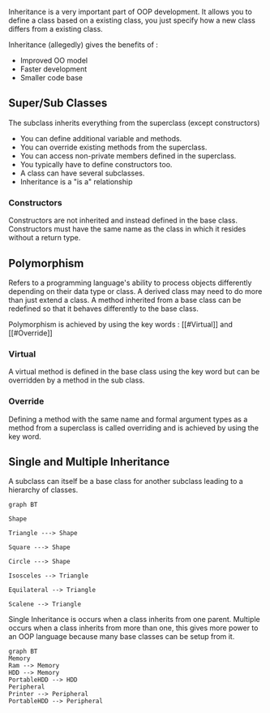 Inheritance is a very important part of OOP development. It allows you to define a class based on a existing class, you just specify how a new class differs from a existing class.

Inheritance (allegedly) gives the benefits of :

- Improved OO model
- Faster development
- Smaller code base

## Super/Sub Classes

The subclass inherits everything from the superclass (except constructors)

- You can define additional variable and methods.
- You can override existing methods from the superclass.
- You can access non-private members defined in the superclass.
- You typically have to define constructors too.
- A class can have several subclasses.
- Inheritance is a "is a" relationship

### Constructors

Constructors are not inherited and instead defined in the base class. Constructors must have the same name as the class in which it resides without a return type.

## Polymorphism

Refers to a programming language's ability to process objects differently depending on their data type or class. A derived class may need to do more than just extend a class. A method inherited from a base class can be redefined so that it behaves differently to the base class.

Polymorphism is achieved by using the key words : [[#Virtual]] and [[#Override]]

### Virtual

A virtual method is defined in the base class using the key word but can be overridden by a method in the sub class.

### Override

Defining a method with the same name and formal argument types as a method from a superclass is called overriding and is achieved by using the key word.

## Single and Multiple Inheritance

A subclass can itself be a base class for another subclass leading to a hierarchy of classes.

```mermaid
graph BT

Shape

Triangle ---> Shape

Square ---> Shape

Circle ---> Shape

Isosceles --> Triangle

Equilateral --> Triangle

Scalene --> Triangle
```

Single Inheritance is occurs when a class inherits from one parent. Multiple occurs when a class inherits from more than one, this gives more power to an OOP language because many base classes can be setup from it.

```mermaid
graph BT
Memory
Ram --> Memory
HDD --> Memory
PortableHDD --> HDD
Peripheral
Printer --> Peripheral
PortableHDD --> Peripheral
```

